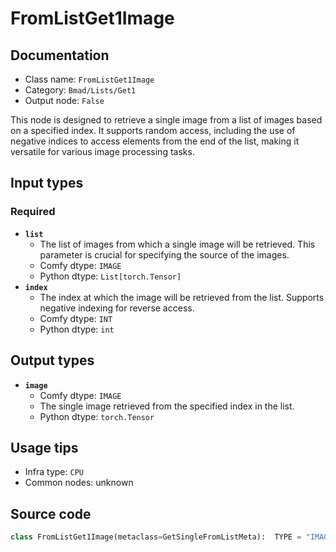 # FromListGet1Image
## Documentation
- Class name: `FromListGet1Image`
- Category: `Bmad/Lists/Get1`
- Output node: `False`

This node is designed to retrieve a single image from a list of images based on a specified index. It supports random access, including the use of negative indices to access elements from the end of the list, making it versatile for various image processing tasks.
## Input types
### Required
- **`list`**
    - The list of images from which a single image will be retrieved. This parameter is crucial for specifying the source of the images.
    - Comfy dtype: `IMAGE`
    - Python dtype: `List[torch.Tensor]`
- **`index`**
    - The index at which the image will be retrieved from the list. Supports negative indexing for reverse access.
    - Comfy dtype: `INT`
    - Python dtype: `int`
## Output types
- **`image`**
    - Comfy dtype: `IMAGE`
    - The single image retrieved from the specified index in the list.
    - Python dtype: `torch.Tensor`
## Usage tips
- Infra type: `CPU`
- Common nodes: unknown


## Source code
```python
class FromListGet1Image(metaclass=GetSingleFromListMeta):  TYPE = "IMAGE"

```
